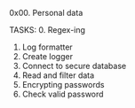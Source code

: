 0x00. Personal data

TASKS:
0. Regex-ing
1. Log formatter
2. Create logger
3. Connect to secure database
4. Read and filter data
5. Encrypting passwords
6. Check valid password
